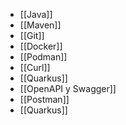- [[Java]]
- [[Maven]]
- [[Git]]
- [[Docker]]
- [[Podman]]
- [[Curl]]
- [[Quarkus]]
- [[OpenAPI y Swagger]]
- [[Postman]]
- [[Quarkus]]
